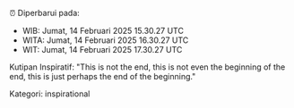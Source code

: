 ⏰ Diperbarui pada:
- WIB: Jumat, 14 Februari 2025 15.30.27 UTC
- WITA: Jumat, 14 Februari 2025 16.30.27 UTC
- WIT: Jumat, 14 Februari 2025 17.30.27 UTC

Kutipan Inspiratif:
"This is not the end, this is not even the beginning of the end, this is just perhaps the end of the beginning."


Kategori: inspirational

